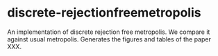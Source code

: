 # discrete-rejectionfreemetropolis
An implementation of discrete rejection free metropolis. We compare it against usual metropolis. 
Generates the figures and tables of the paper XXX. 
